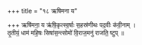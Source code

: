 +++
title = "१८ ऋषिमना य"

+++
ऋषि॑मना॒ य ऋ॑षि॒कृत्स्व॒र्षाः स॒हस्र॑णीथः पद॒वीः क॑वी॒नाम् ।  
तृ॒तीयं॒ धाम॑ महि॒षः सिषा॑स॒न्त्सोमो॑ वि॒राज॒मनु॑ राजति॒ ष्टुप् ॥